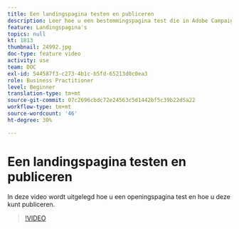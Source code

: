 ```yaml
---
title: Een landingspagina testen en publiceren
description: Leer hoe u een bestemmingspagina test die in Adobe Campaign Standard is gemaakt en hoe u deze publiceert.
feature: Landingspagina's
topics: null
kt: 1813
thumbnail: 24992.jpg
doc-type: feature video
activity: use
team: DOC
exl-id: 544587f3-c273-4b1c-b5fd-65213d0c0ea3
role: Business Practitioner
level: Beginner
translation-type: tm+mt
source-git-commit: 07c2696cbdc72e24563c5d1442bf5c39b22d5a22
workflow-type: tm+mt
source-wordcount: '46'
ht-degree: 30%

---
```


# Een landingspagina testen en publiceren

In deze video wordt uitgelegd hoe u een openingspagina test en hoe u deze kunt publiceren.

>[!VIDEO](https://video.tv.adobe.com/v/24092?quality=12)
